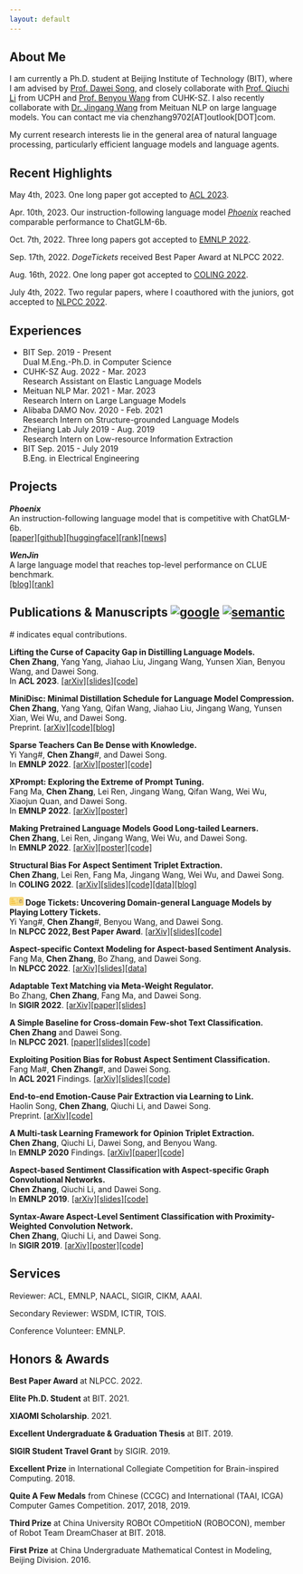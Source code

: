 ```yaml
---
layout: default
---
```


## About Me

I am currently a Ph.D. student at Beijing Institute of Technology (BIT), where I am advised by [Prof. Dawei Song](http://cs.bit.edu.cn/szdw/jsml/js/sdw/index.htm), and closely collaborate with [Prof. Qiuchi Li](https://qiuchili.github.io) from UCPH and [Prof. Benyou Wang](https://wabyking.github.io/old) from CUHK-SZ. I also recently collaborate with [Dr. Jingang Wang](https://sites.google.com/site/bitwjg/) from Meituan NLP on large language models. You can contact me via chenzhang9702[AT]outlook[DOT]com.

My current research interests lie in the general area of natural language processing, particularly efficient language models and language agents.

## Recent Highlights

May 4th, 2023. One long paper got accepted to [ACL 2023](https://2023.aclweb.org/).

Apr. 10th, 2023. Our instruction-following language model [*Phoenix*](https://github.com/FreedomIntelligence/LLMZoo) reached comparable performance to ChatGLM-6b.

Oct. 7th, 2022. Three long papers got accepted to [EMNLP 2022](https://2022.emnlp.org/).

Sep. 17th, 2022. *DogeTickets* received Best Paper Award at NLPCC 2022.

Aug. 16th, 2022. One long paper got accepted to [COLING 2022](https://coling2022.org/).

July 4th, 2022. Two regular papers, where I coauthored with the juniors, got accepted to [NLPCC 2022](http://tcci.ccf.org.cn/conference/2022/).

## Experiences

<ul class="timeline">
	<li>
		<div class="direction-r">
			<div class="flag-wrapper">
				<span class="flag">BIT</span>
				<span class="time-wrapper"><span class="time">Sep. 2019 - Present</span></span>
			</div>
			<div class="desc">Dual M.Eng.-Ph.D. in Computer Science</div>
		</div>
	</li>
	<li>
		<div class="direction-r">
			<div class="flag-wrapper">
				<span class="flag">CUHK-SZ</span>
				<span class="time-wrapper"><span class="time">Aug. 2022 - Mar. 2023</span></span>
			</div>
			<div class="desc">Research Assistant on Elastic Language Models</div>
		</div>
	</li>
    	<li>
		<div class="direction-l">
			<div class="flag-wrapper">
				<span class="flag">Meituan NLP</span>
				<span class="time-wrapper"><span class="time">Mar. 2021 - Mar. 2023</span></span>
			</div>
			<div class="desc">Research Intern on Large Language Models</div>
		</div>
	</li>
	<li>
		<div class="direction-l">
			<div class="flag-wrapper">
				<span class="flag">Alibaba DAMO</span>
				<span class="time-wrapper"><span class="time">Nov. 2020 - Feb. 2021</span></span>
			</div>
			<div class="desc">Research Intern on Structure-grounded Language Models</div>
		</div>
	</li>
    	<li>
		<div class="direction-l">
			<div class="flag-wrapper">
				<span class="flag">Zhejiang Lab</span>
				<span class="time-wrapper"><span class="time">July 2019 - Aug. 2019</span></span>
			</div>
			<div class="desc">Research Intern on Low-resource Information Extraction</div>
		</div>
	</li>
	<li>
		<div class="direction-r">
			<div class="flag-wrapper">
				<span class="flag">BIT</span>
				<span class="time-wrapper"><span class="time">Sep. 2015 - July 2019</span></span>
			</div>
			<div class="desc">B.Eng. in Electrical Engineering</div>
		</div>
	</li>
</ul>

## Projects

***Phoenix*** <br>
An instruction-following language model that is competitive with ChatGLM-6b. <br>
[[paper]](https://arxiv.org/abs/2304.10453)[[github]](https://github.com/FreedomIntelligence/LLMZoo)[[huggingface]](https://huggingface.co/FreedomIntelligence/phoenix-inst-chat-7b)[[rank]](https://www.superclueai.com/)[[news]](https://www.jiqizhixin.com/articles/2023-04-16-2)

***WenJin*** <br>
A large language model that reaches top-level performance on CLUE benchmark. <br>
[[blog]](https://www.6aiq.com/article/1681621552327)[[rank]](https://cluebenchmarks.com/en/rank.html)

## Publications & Manuscripts [<img src="./assets/imgs/google.ico" width="22" height="22" alt="google" align=center/>](https://scholar.google.com/citations?user=IMwAXWcAAAAJ) [<img src="./assets/imgs/semantic.ico" width="22" height="22" alt="semantic" align=center/>](https://www.semanticscholar.org/author/Chen-Zhang/145107889) 
\# indicates equal contributions.

**Lifting the Curse of Capacity Gap in Distilling Language Models.** <br>
**Chen Zhang**, Yang Yang, Jiahao Liu, Jingang Wang, Yunsen Xian, Benyou Wang, and Dawei Song.  <br>
In **ACL 2023**. [[arXiv]](https://arxiv.org/abs/2305.12129)[[slides]](./assets/files/ACL2023_MiniMoE.pdf)[[code]](https://github.com/GeneZC/MiniMoE)

**MiniDisc: Minimal Distillation Schedule for Language Model Compression.** <br>
**Chen Zhang**, Yang Yang, Qifan Wang, Jiahao Liu, Jingang Wang, Yunsen Xian, Wei Wu, and Dawei Song. <br>
Preprint. [[arXiv]](https://arxiv.org/abs/2205.14570)[[code]](https://github.com/GeneZC/MiniDisc)[[blog]](https://zhuanlan.zhihu.com/p/572071788) <br>

**Sparse Teachers Can Be Dense with Knowledge.** <br>
Yi Yang\#, **Chen Zhang**\#, and Dawei Song.  <br>
In **EMNLP 2022**. [[arXiv]](https://arxiv.org/abs/2210.03923)[[poster]](./assets/files/EMNLP2022_StarK.pdf)[[code]](https://github.com/GeneZC/StarK)

**XPrompt: Exploring the Extreme of Prompt Tuning.** <br>
Fang Ma, **Chen Zhang**, Lei Ren, Jingang Wang, Qifan Wang, Wei Wu, Xiaojun Quan, and Dawei Song. <br>
In **EMNLP 2022**. [[arXiv]](https://arxiv.org/abs/2210.04457)[[poster]](./assets/files/EMNLP2022_XPrompt.pdf)

**Making Pretrained Language Models Good Long-tailed Learners.** <br>
**Chen Zhang**, Lei Ren, Jingang Wang, Wei Wu, and Dawei Song. <br>
In **EMNLP 2022**. [[arXiv]](https://arxiv.org/abs/2205.05461)[[poster]](./assets/files/EMNLP2022_Glee.pdf)[[code]](https://github.com/GeneZC/Glee)

**Structural Bias For Aspect Sentiment Triplet Extraction.** <br>
**Chen Zhang**, Lei Ren, Fang Ma, Jingang Wang, Wei Wu, and Dawei Song. <br>
In **COLING 2022**. [[arXiv]](https://arxiv.org/abs/2209.00820)[[slides]](./assets/files/COLING2022_StructBias.pdf)[[code]](https://github.com/GeneZC/StructBias)[[data]](https://github.com/GeneZC/StructBias)[[blog]](https://tech.meituan.com/2021/10/20/the-applications-of-sentiment-analysis-meituan.html)

**<img src="./assets/imgs/dogetickets.png" width="25" height="15" alt="dogetickets" align=center/> Doge Tickets: Uncovering Domain-general Language Models by Playing Lottery Tickets.** <br>
Yi Yang\#, **Chen Zhang**\#, Benyou Wang, and Dawei Song. <br> 
In **NLPCC 2022, Best Paper Award**. [[arXiv]](https://arxiv.org/abs/2207.09638)[[slides]](./assets/files/NLPCC2022_DogeTickets.pdf)[[code]](https://github.com/Ylily1015/DogeTickets)

**Aspect-specific Context Modeling for Aspect-based Sentiment Analysis.** <br>
Fang Ma, **Chen Zhang**, Bo Zhang, and Dawei Song. <br>
In **NLPCC 2022**. [[arXiv]](https://arxiv.org/abs/2207.08099)[[slides]](./assets/files/NLPCC2022_AspCon.pdf)[[data]](https://github.com/GeneZC/advABSA)

**Adaptable Text Matching via Meta-Weight Regulator.** <br>
Bo Zhang, **Chen Zhang**, Fang Ma, and Dawei Song. <br>
In **SIGIR 2022**. [[arXiv]](https://arxiv.org/abs/2204.12668)[[paper]](https://dl.acm.org/doi/10.1145/3477495.3531932)[[slides]](./assets/files/SIGIR2022_MWR.pdf)

**A Simple Baseline for Cross-domain Few-shot Text Classification.** <br>
**Chen Zhang** and Dawei Song. <br>
In **NLPCC 2021**. [[paper]](https://link.springer.com/chapter/10.1007/978-3-030-88480-2_56)[[slides]](./assets/files/NLPCC2021_XFew.pdf)[[code]](https://github.com/GeneZC/XFew)

**Exploiting Position Bias for Robust Aspect Sentiment Classification.** <br>
Fang Ma\#, **Chen Zhang**\#, and Dawei Song. <br>
In **ACL 2021** Findings. [[arXiv]](https://arxiv.org/abs/2105.14210)[[slides]](./assets/files/ACL2021_PosBias.pdf)[[code]](https://github.com/BD-MF/POS4ASC)

**End-to-end Emotion-Cause Pair Extraction via Learning to Link.** <br>
Haolin Song, **Chen Zhang**, Qiuchi Li, and Dawei Song. <br>
Preprint. [[arXiv]](https://arxiv.org/abs/2002.10710)[[code]](https://github.com/shl5133/E2EECPE)

**A Multi-task Learning Framework for Opinion Triplet Extraction.** <br>
**Chen Zhang**, Qiuchi Li, Dawei Song, and Benyou Wang. <br>
In **EMNLP 2020** Findings. [[arXiv]](https://arxiv.org/abs/2010.01512)[[paper]](https://www.aclweb.org/anthology/2020.findings-emnlp.72/)[[code]](https://github.com/GeneZC/OTE-MTL)

**Aspect-based Sentiment Classification with Aspect-specific Graph Convolutional Networks.** <br>
**Chen Zhang**, Qiuchi Li, and Dawei Song. <br>
In **EMNLP 2019**. [[arXiv]](https://arxiv.org/abs/1909.03477)[[slides]](./assets/files/EMNLP2019_ASGCN.pdf)[[code]](https://github.com/GeneZC/ASGCN)

**Syntax-Aware Aspect-Level Sentiment Classification with Proximity-Weighted Convolution Network.** <br>
**Chen Zhang**, Qiuchi Li, and Dawei Song. <br>
In **SIGIR 2019**. [[arXiv]](https://arxiv.org/abs/1909.10171)[[poster]](./assets/files/SIGIR2019_PWCN.pdf)[[code]](https://github.com/GeneZC/PWCN)

## Services

Reviewer: ACL, EMNLP, NAACL, SIGIR, CIKM, AAAI.

Secondary Reviewer: WSDM, ICTIR, TOIS.

Conference Volunteer: EMNLP.

## Honors & Awards

**Best Paper Award** at NLPCC. 2022.

**Elite Ph.D. Student** at BIT. 2021.

**XIAOMI Scholarship**. 2021.

**Excellent Undergraduate & Graduation Thesis** at BIT. 2019.

**SIGIR Student Travel Grant** by SIGIR. 2019.

**Excellent Prize** in International Collegiate Competition for Brain-inspired Computing. 2018.

**Quite A Few Medals** from Chinese (CCGC) and International (TAAI, ICGA) Computer Games Competition. 2017, 2018, 2019.

**Third Prize** at China University ROBOt COmpetitioN (ROBOCON), member of Robot Team DreamChaser at BIT. 2018.

**First Prize** at China Undergraduate Mathematical Contest in Modeling, Beijing Division. 2016.
